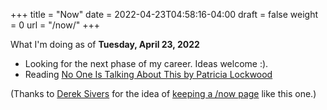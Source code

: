 +++
title = "Now"
date = 2022-04-23T04:58:16-04:00
draft = false
weight = 0
url = "/now/"
+++

What I'm doing as of **Tuesday, April  23, 2022**

-   Looking for the next phase of my career. Ideas welcome :).
-   Reading [No One Is Talking About This by Patricia Lockwood](https://www.goodreads.com/book/show/53733106-no-one-is-talking-about-this)

(Thanks to [Derek Sivers](https://sive.rs) for the idea of [keeping a /now page](https://nownownow.com/about) like this one.)

[//]: # "Exported with love from a post written in Org mode"
[//]: # "- https://github.com/kaushalmodi/ox-hugo"
